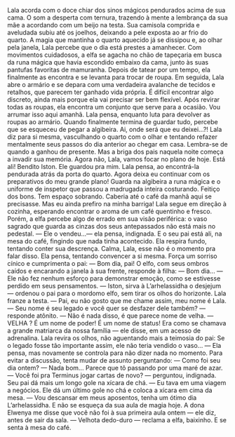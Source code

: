 

Lala acorda com o doce chiar dos sinos mágicos pendurados acima de sua cama. O som a desperta com ternura, trazendo à mente a lembrança da sua mãe a acordando com um beijo na testa. Sua camisola comprida e aveludada subiu até os joelhos, deixando a pele exposta ao ar frio do quarto. A magia que mantinha o quarto aquecido já se dissipou e, ao olhar pela janela, Lala percebe que o dia está prestes a amanhecer.
Com movimentos cuidadosos, a elfa se agacha no chão de tapeçaria em busca da runa mágica que havia escondido embaixo da cama, junto às suas pantufas favoritas de mamuranha. Depois de tatear por um tempo, ela finalmente as encontra e se levanta para trocar de roupa.
Em seguida, Lala abre o armário e se depara com uma verdadeira avalanche de tecidos e retalhos, que parecem ter ganhado vida própria. É difícil encontrar algo discreto, ainda mais porque ela vai precisar ser bem flexível. Após revirar todas as roupas, ela encontra um conjunto que serve para a ocasião.
Vou arrumar isso aqui amanhã. Lala pensa, enquanto luta para devolver as roupas ao armário.
Quando finalmente termina de guardar tudo, percebe que se esqueceu de pegar a algibeira. Ai, onde será que eu deixei...?! Lala diz para si mesma, vasculhando o quarto com o olhar e tentando refazer mentalmente seus passos do dia anterior ao chegar em casa. Lembra-se de quando a ganhou de presente. Mas a briga dos pais naquela noite começa a invadir sua memória. Agora não, Lala, vamos focar no plano de hoje.
Está ali! Bendito Iston. Ele guardou pra mim. Lala pensa, ao encontrá-la pendurada atrás da porta do quarto. Agora deixa eu continuar com os preparativos do meu grande plano!
Guarda na algibeira a runa mágica e o uniforme de inspetor que passou a madrugada inteira costurando. Feitiço dos bons. Tem espaço sobrando. Caberia até o café da manhã aqui se precisasse. Mas eu ainda prefiro na minha barriga!
Lala segue em direção à cozinha, esperando encontrar o aroma de um café quentinho e fresco. Porém, a elfa percebe algo de errado em sua visão periférica: o vaso sagrado que guarda as cinzas dos seus antepassados não está mais no pedestal. 
— Ele o vendeu...— ela pensa, indignada.
E o seu pai está ali, na mesa do café, fingindo que nada tinha acontecido. Ela respira fundo, tentando conter sua descrença. Calma, Lala, esse não é o momento pra falar disso. Ela pensa, tentando convencer a si mesma. Força um sorriso cínico e cumprimenta o pai: 
— Bom dia, pai!
O elfo, com seus ombros caídos e encarando a janela à sua frente, responde à filha:
— Bom dia... — Ele não fez nenhum esforço para demonstrar emoção, como se estivesse perdido em seus pensamentos. — Iston, sirva à L’arhelassidha o desjejum — ordenou o pai para o mordomo elfo, sem tirar os olhos do horizonte.
Lala franze a testa.
— Pai, eu não gosto que me chame assim, meu nome é Lala.
— Seu nome é seu legado e você quer se desfazer dele também? — responde atônito.
— Não é nada disso, é que parece nome de velha.
— VELHA  ? É um nome de poder! É um nome de status! Era como se chamava a grande matriarca da nossa família — ele disse, em um acesso de adrenalina. 
Lala revira os olhos, não aguentando mais a teimosia do pai: 
Se o legado fosse tão importante assim, ele não teria vendido o vaso... — Ela pensa, mas novamente se controla para não dizer nada no momento. Para evitar a discussão, tenta mudar de assunto perguntando:
— Como foi seu dia ontem?
— Nada bom... Parece que tô passando por uma maré de azar.
— Você foi pra Terminus jogar cartas de novo? — perguntou, indignada.
Seu pai dá mais um longo gole na xícara de chá.
— Eu tava em uma viagem a negócios.
Ele dá um último gole no chá e coloca a xícara em cima da mesa. 
— Vou descansar em meus aposentos, tenha um ótimo dia L’arhelassidha. E não se esqueça da sua aula de magia hoje. A dona Elwenya me disse que você não foi à sua primeira aula ontem — ele diz, antes de sair da sala.
— Velhota dedo-duro — reclama a elfa, baixinho. E se senta à mesa do café.